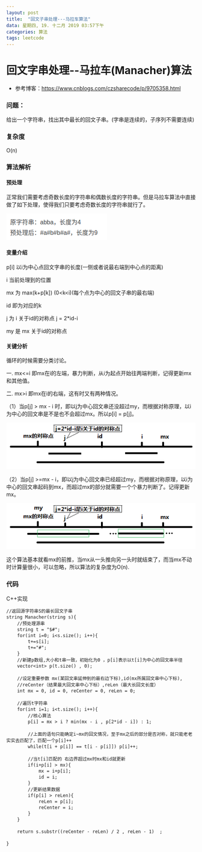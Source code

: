 ```yaml
---
layout: post
title:  "回文子串处理---马拉车算法"
data: 星期四, 19. 十二月 2019 03:57下午 
categories: 算法
tags: leetcode
---
```


# 回文字串处理--马拉车(Manacher)算法

* 参考博客：https://www.cnblogs.com/czsharecode/p/9705358.html

### 问题：
给出一个字符串，找出其中最长的回文子串。(字串是连续的，子序列不需要连续)

### 复杂度
O(n)

### 算法解析
#### 预处理
正常我们需要考虑奇数长度的字符串和偶数长度的字符串。但是马拉车算法中直接做了如下处理，使得我们只要考虑奇数长度的字符串就行了。

![](https://github.com/LLLibra/LLLibra.github.io/raw/master/_posts/imgs/20191227-155706.png)
#### 变量介绍
p[i] 以i为中心点回文字串的长度(一侧或者说最右端到中心点的距离)

i 当前处理到的位置

mx 为 max(k+p[k]) (0<k<i)(每个点为中心的回文子串的最右端)

id 即为对应的k

j 为 i 关于id的对称点   j = 2*id-i

my 是 mx 关于id的对称点

#### 关键分析

循环的时候需要分类讨论。

一. mx<=i
即mx在i的左端，暴力判断，从i为起点开始往两端判断，记得更新mx和其他值。

二. mx>i
即mx在i的右端，这有时又有两种情况。

（1）当p[j] > mx - i 时，即以j为中心回文串还没超过my，而根据对称原理，以i为中心的回文串是不是也不会超过mx。所以p[i] = p[j]。

![](https://github.com/LLLibra/LLLibra.github.io/raw/master/_posts/imgs/20191227-181629.png)

（2）当p[j] >=mx - i，即以j为中心回文串已经超过my，而根据对称原理，以i为中心的回文串起码到mx，而超过mx的部分就需要一个个暴力判断了。记得更新mx。

![](https://github.com/LLLibra/LLLibra.github.io/raw/master/_posts/imgs/20191227-182127.png)

这个算法基本就看mx的前推，当mx从一头推向另一头时就结束了，而当mx不动时计算量很小，可以忽略，所以算法的复杂度为O(n).

### 代码
C++实现

    //返回源字符串S的最长回文子串 
    string Manacher(string s){
	    //预处理源串 
	    string t = "$#";
	    for(int i=0; i<s.size(); i++){
			t+=s[i];
			t+="#";
	    }
	    //新建p数组,大小和t串一致，初始化为0 ，p[i]表示以t[i]为中心的回文串半径 
	    vector<int> p(t.size() , 0); 
	    
	    //设定重要参数 mx(某回文串延伸到的最右边下标),id(mx所属回文串中心下标),
	    //reCenter（结果最大回文串中心下标）,reLen（最大长回文长度） 
	    int mx = 0, id = 0, reCenter = 0, reLen = 0;
	    
	    //遍历t字符串
	    for(int i=1; i<t.size(); i++){
			//核心算法 
			p[i] = mx > i ? min(mx - i , p[2*id - i]) : 1;
		
			//上面的语句只能确定i~mx的回文情况，至于mx之后的部分是否对称，就只能老老实实去匹配了，匹配一个p[i]++ 
			while(t[i + p[i]] == t[i - p[i]]) p[i]++;
		
			//当t[i]匹配的 右边界超过mx时mx和id就更新 
			if(i+p[i] > mx){
			    mx = i+p[i];
			    id = i;
			}
			//更新结果数据 
			if(p[i] > reLen){
			    reLen = p[i];
			    reCenter = i;    
			}
	    }
	    
	    return s.substr((reCenter - reLen) / 2 , reLen - 1)  ;
    
    }







